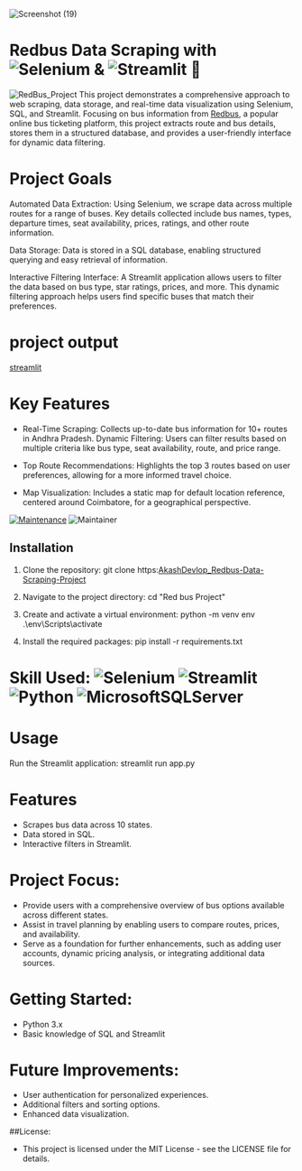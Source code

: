 ![Screenshot (19)](https://github.com/user-attachments/assets/e69e128e-b72e-40db-bd6c-00b2afbfb1d3)




# Redbus Data Scraping with ![Selenium](https://img.shields.io/badge/selenium-008000,?style=for-the-badge&logo=selenium&logoColor=#ffffff)  & ![Streamlit](https://img.shields.io/badge/streamlit-%23121011.svg?style=for-the-badge&logo=streamlit&logoColor=white) 📍
![RedBus_Project](https://img.shields.io/badge/INTRODUCTION-blue)
This project demonstrates a comprehensive approach to web scraping, data storage, and real-time data visualization using Selenium, SQL, and Streamlit. Focusing on bus information from [Redbus](https://www.redbus.in/), a popular online bus ticketing platform, this project extracts route and bus details, stores them in a structured database, and provides a user-friendly interface for dynamic data filtering.

# Project Goals
 Automated Data Extraction: Using Selenium, we scrape data across multiple routes for a range of buses. Key details collected include bus names, types, departure times, seat availability, prices, ratings, and other route information.
 
Data Storage: Data is stored in a SQL database, enabling structured querying and easy retrieval of information.

Interactive Filtering Interface: A Streamlit application allows users to filter the data based on bus type, star ratings, prices, and more. This dynamic filtering approach helps users find specific buses that match their preferences.
# project output

[streamlit](https://github.com/user-attachments/assets/a20043a3-1506-4957-be99-acc40c2c9f82)

# Key Features
* Real-Time Scraping: Collects up-to-date bus information for 10+ routes in Andhra Pradesh.
Dynamic Filtering: Users can filter results based on multiple criteria like bus type, seat availability, route, and price range.

* Top Route Recommendations: Highlights the top 3 routes based on user preferences, allowing for a more informed travel choice.

* Map Visualization: Includes a static map for default location reference, centered around Coimbatore, for a geographical perspective.

[![Maintenance](https://img.shields.io/badge/Maintained%3F-yes-green.svg)](https://GitHub.com/Naereen/StrapDown.js/graphs/commit-activity)
![Maintainer](https://img.shields.io/badge/maintainer-Akash-blue)

## Installation

1. Clone the repository:
   git clone https:[AkashDevlop_Redbus-Data-Scraping-Project](https://github.com/AkashDevelop/Redbus_Data_Scraping_Project_with-selenium-and-streamlit)

2. Navigate to the project directory:
   cd "Red bus Project"

3. Create and activate a virtual environment:
   python -m venv env
   .\env\Scripts\activate

4. Install the required packages:
   pip install -r requirements.txt

# Skill Used: ![Selenium](https://img.shields.io/badge/selenium-008000,?style=for-the-badge&logo=selenium&logoColor=#ffffff) ![Streamlit](https://img.shields.io/badge/streamlit-%23121011.svg?style=for-the-badge&logo=streamlit&logoColor=white) ![Python](https://img.shields.io/badge/python-3670A0?style=for-the-badge&logo=python&logoColor=ffdd54)  ![MicrosoftSQLServer](https://img.shields.io/badge/Microsoft%20SQL%20Server-CC2927?style=for-the-badge&logo=microsoft%20sql%20server&logoColor=white)

# Usage
Run the Streamlit application:
streamlit run app.py

# Features
* Scrapes bus data across 10 states.
* Data stored in SQL.
* Interactive filters in Streamlit.

# Project Focus:
 
 * Provide users with a comprehensive overview of bus options available across different states.
 * Assist in travel planning by enabling users to compare routes, prices, and availability.
 * Serve as a foundation for further enhancements, such as adding user accounts, dynamic pricing analysis,
   or integrating additional data sources.

# Getting Started:

 * Python 3.x
 * Basic knowledge of SQL and Streamlit

# Future Improvements:

 * User authentication for personalized experiences.
 * Additional filters and sorting options.
 * Enhanced data visualization.

##License:

- This project is licensed under the MIT License - see the LICENSE file for details.
